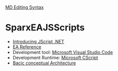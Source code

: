 [MD Editing Syntax](https://guides.github.com/features/mastering-markdown/)

# SparxEAJSScripts

- [Introducing JScript .NET](http://msdn.microsoft.com/en-us/library/ms974588.aspx)
- [EA Reference](http://www.sparxsystems.com/enterprise_architect_user_guide/10/automation_and_scripting/reference.html)
- Development tool: [Microsoft Visual Studio Code](https://code.visualstudio.com/download)
- Development Runtime: [Microsoft CScript](https://technet.microsoft.com/en-us/library/bb490887.aspx)
- [Bacic conceptual Architecture](https://www.flickr.com/photos/daudus/shares/9174Gn)
